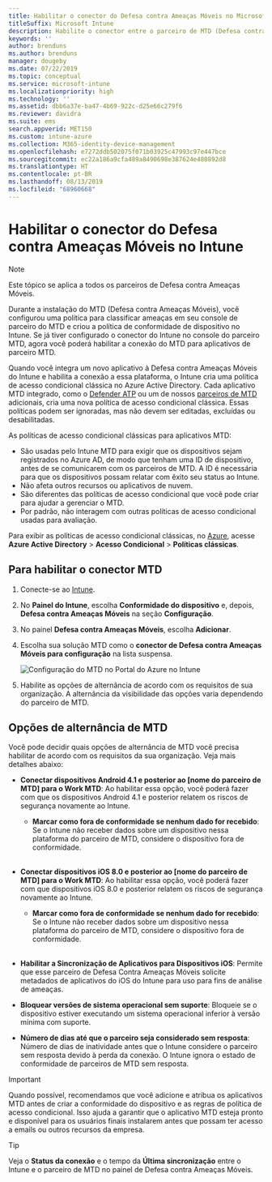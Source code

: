 ```yaml
---
title: Habilitar o conector do Defesa contra Ameaças Móveis no Microsoft Intune
titleSuffix: Microsoft Intune
description: Habilite o conector entre o parceiro de MTD (Defesa contra Ameaças Móveis) e o Microsoft Intune.
keywords: ''
author: brenduns
ms.author: brenduns
manager: dougeby
ms.date: 07/22/2019
ms.topic: conceptual
ms.service: microsoft-intune
ms.localizationpriority: high
ms.technology: ''
ms.assetid: dbb6a37e-ba47-4b69-922c-d25e66c279f6
ms.reviewer: davidra
ms.suite: ems
search.appverid: MET150
ms.custom: intune-azure
ms.collection: M365-identity-device-management
ms.openlocfilehash: e7272ddb502075f071b03925c47993c97e447bce
ms.sourcegitcommit: ec22a186a9cfa489a8490698e387624e480892d8
ms.translationtype: HT
ms.contentlocale: pt-BR
ms.lasthandoff: 08/13/2019
ms.locfileid: "68960668"
---
```

# <a name="enable-the-mobile-threat-defense-connector-in-intune"></a>Habilitar o conector do Defesa contra Ameaças Móveis no Intune

> [!NOTE] 
> Este tópico se aplica a todos os parceiros de Defesa contra Ameaças Móveis.

Durante a instalação do MTD (Defesa contra Ameaças Móveis), você configurou uma política para classificar ameaças em seu console de parceiro do MTD e criou a política de conformidade de dispositivo no Intune. Se já tiver configurado o conector do Intune no console do parceiro MTD, agora você poderá habilitar a conexão do MTD para aplicativos de parceiro MTD.

Quando você integra um novo aplicativo à Defesa contra Ameaças Móveis do Intune e habilita a conexão a essa plataforma, o Intune cria uma política de acesso condicional clássica no Azure Active Directory. Cada aplicativo MTD integrado, como o [Defender ATP](advanced-threat-protection.md) ou um de nossos [parceiros de MTD](mobile-threat-defense.md#mobile-threat-defense-partners) adicionais, cria uma nova política de acesso condicional clássica. Essas políticas podem ser ignoradas, mas não devem ser editadas, excluídas ou desabilitadas.

As políticas de acesso condicional clássicas para aplicativos MTD: 

- São usadas pelo Intune MTD para exigir que os dispositivos sejam registrados no Azure AD, de modo que tenham uma ID de dispositivo, antes de se comunicarem com os parceiros de MTD. A ID é necessária para que os dispositivos possam relatar com êxito seu status ao Intune.  
- Não afeta outros recursos ou aplicativos de nuvem.  
- São diferentes das políticas de acesso condicional que você pode criar para ajudar a gerenciar o MTD.
- Por padrão, não interagem com outras políticas de acesso condicional usadas para avaliação.  

Para exibir as políticas de acesso condicional clássicas, no [Azure](https://portal.azure.com/#home), acesse **Azure Active Directory** > **Acesso Condicional** > **Políticas clássicas**.


## <a name="to-enable-the-mtd-connector"></a>Para habilitar o conector MTD

1. Conecte-se ao [Intune](https://go.microsoft.com/fwlink/?linkid=2090973).

4. No **Painel do Intune**, escolha **Conformidade do dispositivo** e, depois, **Defesa contra Ameaças Móveis** na seção **Configuração**.

5. No painel **Defesa contra Ameaças Móveis**, escolha **Adicionar**.

6. Escolha sua solução MTD como o **conector de Defesa contra Ameaças Móveis para configuração** na lista suspensa.

    ![Configuração do MTD no Portal do Azure no Intune](./media/enable-mtd-connector-1.png)

7. Habilite as opções de alternância de acordo com os requisitos de sua organização. A alternância da visibilidade das opções varia dependendo do parceiro de MTD.

## <a name="mtd-toggle-options"></a>Opções de alternância de MTD

Você pode decidir quais opções de alternância de MTD você precisa habilitar de acordo com os requisitos da sua organização. Veja mais detalhes abaixo:

- **Conectar dispositivos Android 4.1 e posterior ao [nome do parceiro de MTD] para o Work MTD**: Ao habilitar essa opção, você poderá fazer com que os dispositivos Android 4.1 e posterior relatem os riscos de segurança novamente ao Intune.
  - **Marcar como fora de conformidade se nenhum dado for recebido**: Se o Intune não receber dados sobre um dispositivo nessa plataforma do parceiro de MTD, considere o dispositivo fora de conformidade.
<br></br>
- **Conectar dispositivos iOS 8.0 e posterior ao [nome do parceiro de MTD] para o Work MTD**: Ao habilitar essa opção, você poderá fazer com que dispositivos iOS 8.0 e posterior relatem os riscos de segurança novamente ao Intune.
  - **Marcar como fora de conformidade se nenhum dado for recebido**: Se o Intune não receber dados sobre um dispositivo nessa plataforma do parceiro de MTD, considere o dispositivo fora de conformidade.
<br></br>
- **Habilitar a Sincronização de Aplicativos para Dispositivos iOS**: Permite que esse parceiro de Defesa Contra Ameaças Móveis solicite metadados de aplicativos do iOS do Intune para uso para fins de análise de ameaças.

- **Bloquear versões de sistema operacional sem suporte**: Bloqueie se o dispositivo estiver executando um sistema operacional inferior à versão mínima com suporte.

- **Número de dias até que o parceiro seja considerado sem resposta**: Número de dias de inatividade antes que o Intune considere o parceiro sem resposta devido à perda da conexão. O Intune ignora o estado de conformidade de parceiros de MTD sem resposta.

> [!IMPORTANT] 
> Quando possível, recomendamos que você adicione e atribua os aplicativos MTD antes de criar a conformidade do dispositivo e as regras de política de acesso condicional. Isso ajuda a garantir que o aplicativo MTD esteja pronto e disponível para os usuários finais instalarem antes que possam ter acesso a emails ou outros recursos da empresa.

> [!TIP]
> Veja o **Status da conexão** e o tempo da **Última sincronização** entre o Intune e o parceiro de MTD no painel de Defesa contra Ameaças Móveis.
